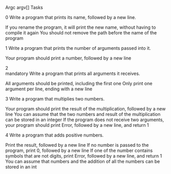 Argc argv[] Tasks

0 Write a program that prints its name, followed by a new line.

If you rename the program, it will print the new name, without having to compile it again
You should not remove the path before the name of the program

1  Write a program that prints the number of arguments passed into it.

Your program should print a number, followed by a new line

2   
mandatory
Write a program that prints all arguments it receives.

All arguments should be printed, including the first one
Only print one argument per line, ending with a new line

3
Write a program that multiplies two numbers.

Your program should print the result of the multiplication, followed by a new line
You can assume that the two numbers and result of the multiplication can be stored in an integer
If the program does not receive two arguments, your program should print Error, followed by a new line, and return 1

4
Write a program that adds positive numbers.

Print the result, followed by a new line
If no number is passed to the program, print 0, followed by a new line
If one of the number contains symbols that are not digits, print Error, followed by a new line, and return 1
You can assume that numbers and the addition of all the numbers can be stored in an int


